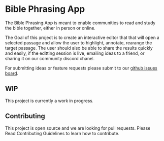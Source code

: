 # Bible Phrasing App

The Bible Phrasing App is meant to enable communities to read and study the bible together, either in person or online.

The Goal of this project is to create an interactive editor that that will open a selected passage and allow the user to highlight, annotate, rearange the target passage. The user should also be able to share the results quickly and easily, if the editting session is live, emailing ideas to a friend, or sharing it on our community discord chanel. 

For submitting ideas or feature requests please submit to our [github issues board](https://github.com/theAndrewCline/bible-phrasing/issues).

## WIP
This project is currently a work in progress.

## Contributing

This project is open source and we are looking for pull requests. Please Read Contributing Guidelines to learn how to contribute.
